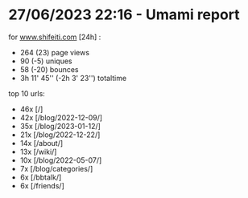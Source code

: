 # 27/06/2023 22:16 - Umami report
for www.shifeiti.com [24h] :

 - 264 (23) page views
 - 90 (-5) uniques
 - 58 (-20) bounces
 - 3h 11' 45'' (-2h 3' 23'') totaltime


top 10 urls:
 - 46x [/]
 - 42x [/blog/2022-12-09/]
 - 35x [/blog/2023-01-12/]
 - 21x [/blog/2022-12-22/]
 - 14x [/about/]
 - 13x [/wiki/]
 - 10x [/blog/2022-05-07/]
 - 7x [/blog/categories/]
 - 6x [/bbtalk/]
 - 6x [/friends/]


